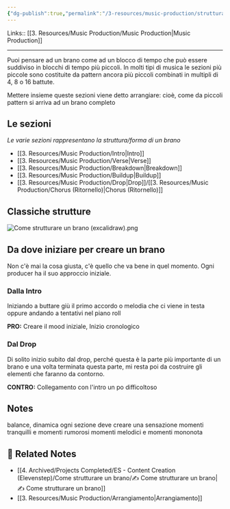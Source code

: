 ```yaml
---
{"dg-publish":true,"permalink":"/3-resources/music-production/struttura-musica/"}
---
```


Links:: [[3. Resources/Music Production/Music Production\|Music Production]]

---
Puoi pensare ad un brano come ad un blocco di tempo che può essere suddiviso in blocchi di tempo più piccoli. In molti tipi di musica le sezioni più piccole sono costituite da pattern ancora più piccoli combinati in multipli di 4, 8 o 16 battute.

Mettere insieme queste sezioni viene detto arrangiare: cioè, come da piccoli pattern si arriva ad un brano completo

## Le sezioni

_Le varie sezioni rappresentano la struttura/forma di un brano_

- [[3. Resources/Music Production/Intro\|Intro]]
- [[3. Resources/Music Production/Verse\|Verse]]
- [[3. Resources/Music Production/Breakdown\|Breakdown]]
- [[3. Resources/Music Production/Buildup\|Buildup]]
- [[3. Resources/Music Production/Drop\|Drop]]/[[3. Resources/Music Production/Chorus (Ritornello)\|Chorus (Ritornello)]]

## Classiche strutture

![Come strutturare un brano (excalidraw).png](/img/user/4.%20Archived/Projects%20Completed/ES%20-%20Content%20Creation%20(Elevenstep)/Come%20strutturare%20un%20brano/Come%20strutturare%20un%20brano%20(excalidraw).png)


## Da dove iniziare per creare un brano

Non c'è mai la cosa giusta, c'è quello che va bene in quel momento. Ogni producer ha il suo approccio iniziale.

### Dalla Intro

Iniziando a buttare giù il primo accordo o melodia che ci viene in testa oppure andando a tentativi nel piano roll

**PRO:** Creare il mood iniziale, Inizio cronologico

### Dal Drop

Di solito inizio subito dal drop, perché questa è la parte più importante di un brano e una volta terminata questa parte, mi resta poi da costruire gli elementi che faranno da contorno.

**CONTRO:** Collegamento con l'intro un po difficoltoso



## Notes

balance, dinamica
ogni sezione deve creare una sensazione
momenti tranquilli e momenti rumorosi
momenti melodici  e momenti mononota

## 🔗 Related Notes

- [[4. Archived/Projects Completed/ES - Content Creation (Elevenstep)/Come strutturare un brano/✍ Come strutturare un brano\|✍ Come strutturare un brano]]
- [[3. Resources/Music Production/Arrangiamento\|Arrangiamento]]

